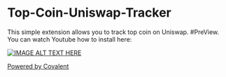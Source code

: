 # Top-Coin-Uniswap-Tracker
This simple extension allows you to track top coin on Uniswap.
#PreView.
You can watch Youtube how to install here:



[![IMAGE ALT TEXT HERE](https://img.youtube.com/vi/oXE1iV6QTTs/0.jpg)](https://www.youtube.com/watch?v=oXE1iV6QTTs&feature=youtu.be&ab_channel=NatalyNguyen)



 <a href="https://www.covalenthq.com/" id="linke" target="_blank" >Powered by Covalent </a>
